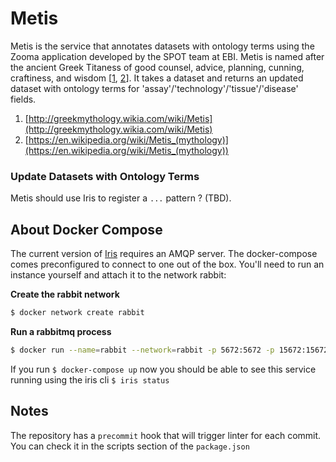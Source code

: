 # Metis
Metis is the service that annotates datasets with ontology terms using the Zooma application developed by the SPOT team at EBI. Metis is named after the ancient Greek Titaness of good counsel, advice, planning, cunning, craftiness, and wisdom [[1](http://greekmythology.wikia.com/wiki/Metis), [2](https://en.wikipedia.org/wiki/Metis_(mythology))].
It takes a dataset and returns an updated dataset with ontology terms for 'assay'/'technology'/'tissue'/'disease' fields.

1. [http://greekmythology.wikia.com/wiki/Metis](http://greekmythology.wikia.com/wiki/Metis)
2. [https://en.wikipedia.org/wiki/Metis_(mythology)](https://en.wikipedia.org/wiki/Metis_(mythology))

### Update Datasets with Ontology Terms

Metis should use Iris to register a `...` pattern ? (TBD).


## About Docker Compose

The current version of [Iris](https://github.com/repositive/iris-js) requires an AMQP server. The docker-compose comes preconfigured to connect to one out of the box. You'll need to run an instance yourself and attach it to the network rabbit:

**Create the rabbit network**
```bash
$ docker network create rabbit
```

**Run a rabbitmq process**
```bash
$ docker run --name=rabbit --network=rabbit -p 5672:5672 -p 15672:15672 -d rabbitmq:3-management
```

If you run  `$ docker-compose up` now you should be able to see this service running using the iris cli `$ iris status`

## Notes

The repository has a `precommit` hook that will trigger linter for each commit. You can check it in the scripts section of the `package.json`

